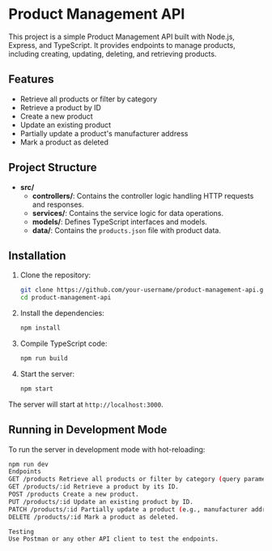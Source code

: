 # Product Management API

This project is a simple Product Management API built with Node.js, Express, and TypeScript. It provides endpoints to manage products, including creating, updating, deleting, and retrieving products.

## Features

- Retrieve all products or filter by category
- Retrieve a product by ID
- Create a new product
- Update an existing product
- Partially update a product's manufacturer address
- Mark a product as deleted

## Project Structure

- **src/**
  - **controllers/**: Contains the controller logic handling HTTP requests and responses.
  - **services/**: Contains the service logic for data operations.
  - **models/**: Defines TypeScript interfaces and models.
  - **data/**: Contains the `products.json` file with product data.

## Installation

1. Clone the repository:

   ```bash
   git clone https://github.com/your-username/product-management-api.git
   cd product-management-api
   ```

2. Install the dependencies:

   ```bash
   npm install
   ```

3. Compile TypeScript code:

   ```bash
   npm run build
   ```

4. Start the server:
   ```bash
   npm start
   ```

The server will start at `http://localhost:3000`.

## Running in Development Mode

To run the server in development mode with hot-reloading:

```bash
npm run dev
Endpoints
GET /products Retrieve all products or filter by category (query parameter category).
GET /products/:id Retrieve a product by its ID.
POST /products Create a new product.
PUT /products/:id Update an existing product by ID.
PATCH /products/:id Partially update a product (e.g., manufacturer address).
DELETE /products/:id Mark a product as deleted.

Testing
Use Postman or any other API client to test the endpoints.
```
